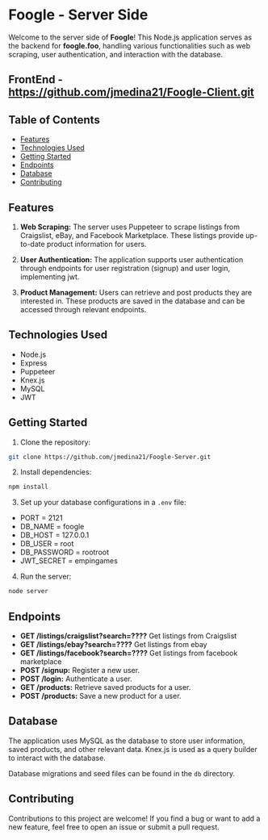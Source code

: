 # Foogle - Server Side

Welcome to the server side of **Foogle**! This Node.js application serves as the backend for **foogle.foo**, handling various functionalities such as web scraping, user authentication, and interaction with the database.

## FrontEnd - https://github.com/jmedina21/Foogle-Client.git

## Table of Contents
- [Features](#features)
- [Technologies Used](#technologies-used)
- [Getting Started](#getting-started)
- [Endpoints](#endpoints)
- [Database](#database)
- [Contributing](#contributing)


## Features

1. **Web Scraping:**
   The server uses Puppeteer to scrape listings from Craigslist, eBay, and Facebook Marketplace. These listings provide up-to-date product information for users.

2. **User Authentication:**
   The application supports user authentication through endpoints for user registration (signup) and user login, implementing jwt.

3. **Product Management:**
   Users can retrieve and post products they are interested in. These products are saved in the database and can be accessed through relevant endpoints.

## Technologies Used

- Node.js
- Express
- Puppeteer
- Knex.js
- MySQL
- JWT

## Getting Started

1. Clone the repository:
```bash
git clone https://github.com/jmedina21/Foogle-Server.git
```

2. Install dependencies:
```bash
npm install
```

3. Set up your database configurations in a `.env` file:

- PORT = 2121
- DB_NAME = foogle
- DB_HOST = 127.0.0.1
- DB_USER = root
- DB_PASSWORD = rootroot
- JWT_SECRET = empingames


4. Run the server:
```bash
node server
```

## Endpoints

- **GET /listings/craigslist?search=????** Get listings from Craigslist
- **GET /listings/ebay?search=????** Get listings from ebay
- **GET /listings/facebook?search=????** Get listings from facebook marketplace
- **POST /signup:** Register a new user.
- **POST /login:** Authenticate a user.
- **GET /products:** Retrieve saved products for a user.
- **POST /products:** Save a new product for a user.

## Database

The application uses MySQL as the database to store user information, saved products, and other relevant data. Knex.js is used as a query builder to interact with the database.

Database migrations and seed files can be found in the `db` directory.

## Contributing

Contributions to this project are welcome! If you find a bug or want to add a new feature, feel free to open an issue or submit a pull request.
